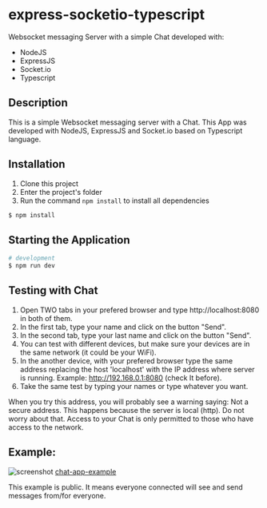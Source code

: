 # express-socketio-typescript

Websocket messaging Server with a simple Chat developed with:
- NodeJS
- ExpressJS
- Socket.io
- Typescript

## Description

This is a simple Websocket messaging server with a Chat. This App was developed with NodeJS, ExpressJS and Socket.io based on Typescript language.

## Installation
1. Clone this project
2. Enter the project's folder
3. Run the command `npm install` to install all dependencies

```bash
$ npm install
```

## Starting the Application

```bash
# development
$ npm run dev
```

## Testing with Chat

1. Open TWO tabs in your prefered browser and type http://localhost:8080 in both of them.
2. In the first tab, type your name and click on the button "Send".
3. In the second tab, type your last name and click on the button "Send".
4. You can test with different devices, but make sure your devices are in the same network (it could be your WiFi).
5. In the another device, with your prefered browser type the same address replacing the host 'localhost' with the IP address where server is running. Example: http://192.168.0.1:8080 (check It before).
6. Take the same test by typing your names or type whatever you want.

When you try this address, you will probably see a warning saying: Not a secure address. This happens because the server is local (http). Do not worry about that. Access to your Chat is only permitted to those who have access to the network.

## Example:
![screenshot](example.png)
[chat-app-example](https://cicerokze-82mb3.ondigitalocean.app/)

This example is public. It means everyone connected will see and send messages from/for everyone. 